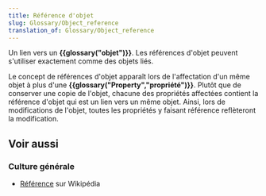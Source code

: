 ```yaml
---
title: Référence d'objet
slug: Glossary/Object_reference
translation_of: Glossary/Object_reference
---
```


Un lien vers un **{{glossary("objet")}}**. Les références d'objet peuvent s'utiliser exactement comme des objets liés.

Le concept de références d'objet apparaît lors de l'affectation d'un même objet à plus d'une **{{glossary("Property","propriété")}}**. Plutôt que de conserver une copie de l'objet, chacune des propriétés affectées contient la référence d'objet qui est un lien vers un même objet. Ainsi, lors de modifications de l'objet, toutes les propriétés y faisant référence reflèteront la modification.

## Voir aussi

### Culture générale

- [Référence](<https://fr.wikipedia.org/wiki/Référence_(programmation)>) sur Wikipédia
